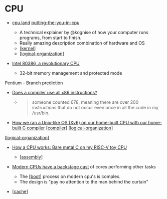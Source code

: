 CPU
===

* [cpu.land](https://cpu.land/) [putting-the-you-in-cpu](https://github.com/hackclub/putting-the-you-in-cpu)
    * A technical explainer by @kognise of how your computer runs programs, from start to finish.
    * Really amazing description combination of hardware and OS
    * [[kernel]]
    * [[logical-organization]]

* [Intel 80386, a revolutionary CPU](https://www.xtof.info/intel80386.html)
    * 32-bit memory management and protected mode

Pentium - Branch prediction

* [Does a compiler use all x86 instructions?](http://pepijndevos.nl/2016/08/24/x86-instruction-distribution.html)
    * > someone counted 678, meaning there are over 200 instructions that do not occur even once in all the code in my /usr/bin.

* [How we ran a Unix-like OS (Xv6) on our home-built CPU with our home-built C compiler](https://fuel.edby.coffee/posts/how-we-ported-xv6-os-to-a-home-built-cpu-with-a-home-built-c-compiler/) [[compiler]] [[logical-organization]]

[[logical-organization]]

* [How a CPU works: Bare metal C on my RISC-V toy CPU](https://florian.noeding.com/posts/risc-v-toy-cpu/cpu-from-scratch/)
    * [[assembly]]

* [Modern CPUs have a backstage cast](https://www.devever.net/~hl/backstage-cast) of cores performing other tasks
    * The [[boot]] process on modern cpu's is complex.
    * The design is "pay no attention to the man behind the curtain"

* [[cache]]

[//begin]: # "Autogenerated link references for markdown compatibility"
[kernel]: kernel.md "Kernel"
[logical-organization]: logical-organization.md "Logical Organization"
[compiler]: compiler.md "compiler"
[assembly]: assembly.md "Assembly Code"
[boot]: boot.md "Boot - System Startup"
[cache]: cache.md "cache"
[//end]: # "Autogenerated link references"